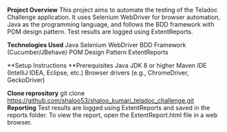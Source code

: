 **Project Overview**
This project aims to automate the testing of the Teladoc Challenge application. It uses Selenium WebDriver for browser automation, Java as the programming language, and follows the BDD framework with POM design pattern. Test results are logged using ExtentReports.

**Technologies Used**
Java
Selenium WebDriver
BDD Framework (Cucumber/JBehave)
POM Design Pattern
ExtentReports

**Setup Instructions
**Prerequisites
Java JDK 8 or higher
Maven
IDE (IntelliJ IDEA, Eclipse, etc.)
Browser drivers (e.g., ChromeDriver, GeckoDriver)

**Clone reprository**
git clone https://github.com/shaloo53/shaloo_kumari_teladoc_challenge.git
**Reporting**
Test results are logged using ExtentReports and saved in the reports folder. To view the report, open the ExtentReport.html file in a web browser.
